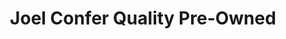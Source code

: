 ---
title: "Joel Confer Quality Pre-Owned"
url: /bellefonte/joel-confer-quality-pre-owned/
shop: car
---